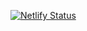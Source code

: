 [![Netlify Status](https://api.netlify.com/api/v1/badges/fe1f1365-080f-4001-8507-11ab6b70d103/deploy-status)](https://app.netlify.com/sites/i18next-demo/deploys)
